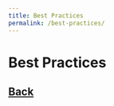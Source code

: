 ```yaml
---
title: Best Practices
permalink: /best-practices/
---
```


# Best Practices

## [Back](index.markdown)

